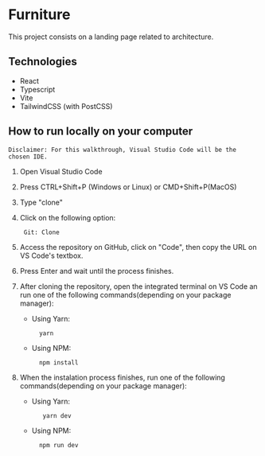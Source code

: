 # Furniture

This project consists on a landing page related to architecture.

## Technologies

- React
- Typescript
- Vite
- TailwindCSS (with PostCSS)

## How to run locally on your computer

    Disclaimer: For this walkthrough, Visual Studio Code will be the chosen IDE.


1. Open Visual Studio Code 
2. Press CTRL+Shift+P (Windows or Linux) or CMD+Shift+P(MacOS)
3. Type "clone"
4. Click on the following option:
    
        Git: Clone
5. Access the repository on GitHub, click on "Code", then copy the URL on VS Code's textbox.
6. Press Enter and wait until the process finishes.
7. After cloning the repository, open the integrated terminal on VS Code an run one of the following commands(depending on your package manager):
    - Using Yarn:

            yarn
    - Using NPM:
    
            npm install
8. When the instalation process finishes, run one of the following commands(depending on your package manager):

   - Using Yarn:

            yarn dev
    - Using NPM:
    
            npm run dev